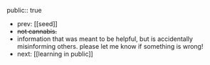public:: true

- prev: [[seed]]
- ~~not cannabis.~~
- information that was meant to be helpful, but is accidentally misinforming others. please let me know if something is wrong!
- next: [[learning in public]]